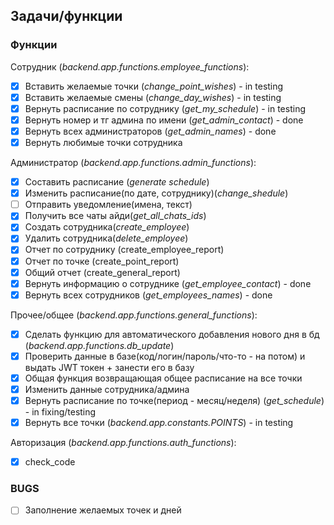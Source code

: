 ## Задачи/функции

### Функции
Сотрудник (*backend.app.functions.employee_functions*):
- [x] Вставить желаемые точки (*change_point_wishes*) - in testing
- [x] Вставить желаемые смены (*change_day_wishes*) - in testing
- [x] Вернуть расписание по сотруднику (*get_my_schedule*) - in testing
- [x] Вернуть номер и тг админа по имени (*get_admin_contact*) - done
- [x] Вернуть всех администраторов (*get_admin_names*) - done
- [x] Вернуть любимые точки сотрудника

Администратор (*backend.app.functions.admin_functions*):
- [x] Составить расписание (*generate schedule*)
- [x] Изменить расписание(по дате, сотруднику)(*change_shedule*)
- [ ] Отправить уведомление(имена, текст)
- [x] Получить все чаты айди(*get_all_chats_ids*)
- [x] Создать сотрудника(*create_employee*)
- [x] Удалить сотрудника(*delete_employee*)
- [x] Отчет по сотруднику (create_employee_report)
- [x] Отчет по точке (create_point_report)
- [x] Общий отчет (create_general_report)
- [x] Вернуть информацию о сотруднике (*get_employee_contact*) - done
- [x] Вернуть всех сотрудников (*get_employees_names*) - done

Прочее/общее (*backend.app.functions.general_functions*):
- [x] Сделать функцию для автоматического добавления нового дня в бд (*backend.app.functions.db_update*)
- [x] Проверить данные в базе(код/логин/пароль/что-то - на потом) и выдать JWT токен + занести его в базу
- [x] Общая функция возвращающая общее расписание на все точки
- [x] Изменить данные сотрудника/админа 
- [x] Вернуть расписание по точке(период - месяц/неделя) (*get_schedule*) - in fixing/testing
- [x] Вернуть все точки (*backend.app.constants.POINTS*) - in testing

Авторизация (*backend.app.functions.auth_functions*):
- [x] check_code

### BUGS

- [ ] Заполнение желаемых точек и дней